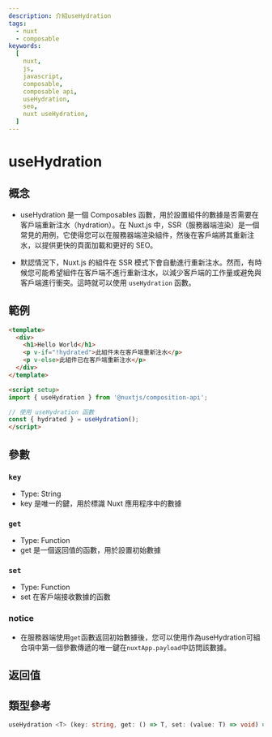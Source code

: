 ```yaml
---
description: 介紹useHydration
tags:
  - nuxt
  - composable
keywords:
  [
    nuxt,
    js,
    javascript,
    composable,
    composable api,
    useHydration,
    seo,
    nuxt useHydration,
  ]
---
```


# useHydration

## 概念

- useHydration 是一個 Composables 函數，用於設置組件的數據是否需要在客戶端重新注水（hydration）。在 Nuxt.js 中，SSR（服務器端渲染）是一個常見的用例，它使得您可以在服務器端渲染組件，然後在客戶端將其重新注水，以提供更快的頁面加載和更好的 SEO。

- 默認情況下，Nuxt.js 的組件在 SSR 模式下會自動進行重新注水。然而，有時候您可能希望組件在客戶端不進行重新注水，以減少客戶端的工作量或避免與客戶端進行衝突。這時就可以使用 `useHydration` 函數。
## 範例
```html
<template>
  <div>
    <h1>Hello World</h1>
    <p v-if="!hydrated">此組件未在客戶端重新注水</p>
    <p v-else>此組件已在客戶端重新注水</p>
  </div>
</template>

<script setup>
import { useHydration } from '@nuxtjs/composition-api';

// 使用 useHydration 函數
const { hydrated } = useHydration();
</script>

```
## 參數
### `key`
* Type: String
* key 是唯一的鍵，用於標識 Nuxt 應用程序中的數據
### `get`
* Type: Function
* get 是一個返回值的函數，用於設置初始數據
### `set`
* Type: Function
* set 在客戶端接收數據的函數
### notice
* 在服務器端使用`get`函數返回初始數據後，您可以使用作為useHydration可組合項中第一個參數傳遞的唯一鍵在`nuxtApp.payload`中訪問該數據。
## 返回值
## 類型參考
```ts
useHydration <T> (key: string, get: () => T, set: (value: T) => void) => {}
```
